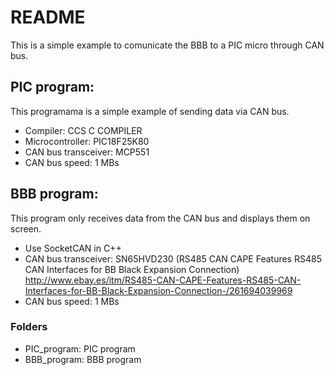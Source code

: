 # **README** #

This is a simple example to comunicate the BBB to a PIC micro through CAN bus.

## **PIC program:** ##
   This programama is a simple example of sending data via CAN bus.

   * Compiler: CCS C COMPILER
   * Microcontroller: PIC18F25K80
   * CAN bus transceiver: MCP551
   * CAN bus speed: 1 MBs

## **BBB program:** ##
  This program only receives data from the CAN bus and displays them on screen.

* Use SocketCAN in C++
* CAN bus transceiver: SN65HVD230 (RS485 CAN CAPE Features RS485 CAN Interfaces for BB Black Expansion Connection)
http://www.ebay.es/itm/RS485-CAN-CAPE-Features-RS485-CAN-Interfaces-for-BB-Black-Expansion-Connection-/261694039969
* CAN bus speed: 1 MBs


### Folders ###

* PIC_program: PIC program
* BBB_program: BBB program
